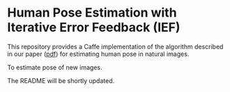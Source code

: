  Human Pose Estimation with Iterative Error Feedback (IEF)
  ====================================================

  This repository provides a Caffe implementation of the algorithm described in our paper ([pdf](http://arxiv.org/abs/1507.06550)) for estimating human pose in natural images.

  To estimate pose of new images. 

  The README will be shortly updated.



  [comment]: # (Automatically Generated Documentation)

  [comment]: # (-------------)

  [comment]: # (doxygen: sudo apt-get install doxygen)

  [comment]: # (doxypy:  sudo pip install doxypy)
